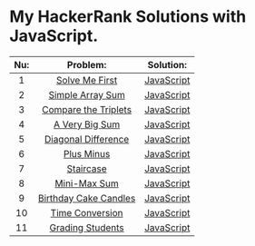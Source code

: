# My HackerRank Solutions with JavaScript.


| Nu: | Problem:        | Solution:|
|:---:|:---------------:|:--------:|
| 1 |[Solve Me First](https://www.hackerrank.com/challenges/solve-me-first/problem) | [JavaScript](/Solutions/01-Solve-Me-First.js) | 
| 2 |[Simple Array Sum](https://www.hackerrank.com/challenges/simple-array-sum/problem) | [JavaScript](/Solutions/02-Simple-Array-Sum.js) | 
| 3 |[Compare the Triplets](https://www.hackerrank.com/challenges/compare-the-triplets/problem) | [JavaScript](/Solutions/03-Compare-The-Triplets.js) | 
| 4 |[A Very Big Sum](https://www.hackerrank.com/challenges/a-very-big-sum/problem) | [JavaScript](/Solutions/04-A-Very-Big-Sum.js) | 
| 5 |[Diagonal Difference](https://www.hackerrank.com/challenges/diagonal-difference/problem) | [JavaScript](/Solutions/05-Diagonal-Difference.js) | 
| 6 |[Plus Minus](https://www.hackerrank.com/challenges/plus-minus/problem) | [JavaScript](/Solutions/06-Plus-Minus.js) | 
| 7 |[Staircase](https://www.hackerrank.com/challenges/staircase/problem) | [JavaScript](/Solutions/07-Staircase.js) | 
| 8 |[Mini-Max Sum](https://www.hackerrank.com/challenges/mini-max-sum/problem) | [JavaScript](/Solutions/08-Mini-Max-Sum.js) | 
| 9 |[Birthday Cake Candles](https://www.hackerrank.com/challenges/birthday-cake-candles/problem) | [JavaScript](/Solutions/09-Birthday-Cake-Candles.js) | 
| 10 |[Time Conversion](https://www.hackerrank.com/challenges/time-conversion/problem) | [JavaScript](/Solutions/10-Time-Conversion.js) | 
| 11 |[Grading Students](https://www.hackerrank.com/challenges/grading/problem) | [JavaScript](/Solutions/11-Grading-Students.js) | 